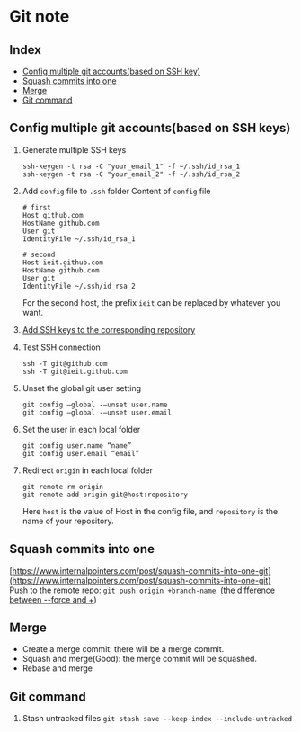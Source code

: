 # Git note

## Index
* [Config multiple git accounts(based on SSH key)](#config-multiple-git-accounts)
* [Squash commits into one](squash-commits-into-one)
* [Merge](#merge)
* [Git command](#git-command)

## Config multiple git accounts(based on SSH keys)
1. Generate multiple SSH keys
    ```
    ssh-keygen -t rsa -C "your_email_1" -f ~/.ssh/id_rsa_1
    ssh-keygen -t rsa -C "your_email_2" -f ~/.ssh/id_rsa_2
    ```

2. Add `config` file to `.ssh` folder
    Content of `config` file
    ```
    # first                                                                       
    Host github.com
    HostName github.com
    User git
    IdentityFile ~/.ssh/id_rsa_1

    # second                                                               
    Host ieit.github.com
    HostName github.com
    User git
    IdentityFile ~/.ssh/id_rsa_2
    ```
    For the second host, the prefix `ieit` can be replaced by whatever you want.
3. [Add SSH keys to the corresponding repository](https://help.github.com/en/enterprise/2.15/user/articles/adding-a-new-ssh-key-to-your-github-account)
4. Test SSH connection
    ```
    ssh -T git@github.com
    ssh -T git@ieit.github.com
    ```
5. Unset the global git user setting
    ```
    git config –global -–unset user.name
    git config –global -–unset user.email
    ```

6. Set the user in each local folder
    ```
    git config user.name “name”
    git config user.email “email”
    ```
7. Redirect `origin` in each local folder
    ```
    git remote rm origin
    git remote add origin git@host:repository
    ```
    Here `host` is the value of Host in the config file, and `repository` is the name of your repository.

## Squash commits into one
[https://www.internalpointers.com/post/squash-commits-into-one-git](https://www.internalpointers.com/post/squash-commits-into-one-git) </br>
Push to the remote repo: `git push origin +branch-name`. ([the difference between --force and +](https://git-scm.com/docs/git-push#Documentation/git-push.txt---force)) 

## Merge
* Create a merge commit: there will be a merge commit.
* Squash and merge(Good): the merge commit will be squashed.
* Rebase and merge

## Git command
1. Stash untracked files
`git stash save --keep-index --include-untracked`
